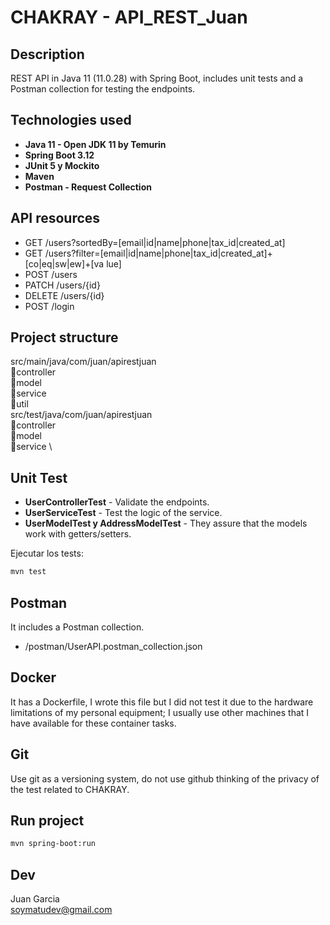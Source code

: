 
# CHAKRAY - API_REST_Juan

## Description
REST API in Java 11 (11.0.28) with Spring Boot, includes unit tests and a Postman collection for testing the endpoints.

## Technologies used
- **Java 11 - Open JDK 11 by Temurin**
- **Spring Boot 3.12**
- **JUnit 5 y Mockito**
- **Maven**
- **Postman - Request Collection**

## API resources
- GET /users?sortedBy=[email|id|name|phone|tax_id|created_at]
- GET
  /users?filter=[email|id|name|phone|tax_id|created_at]+[co|eq|sw|ew]+[va
  lue]
- POST /users
- PATCH /users/{id}
- DELETE /users/{id}
- POST /login

## Project structure
src/main/java/com/juan/apirestjuan \
📂controller \
📂model \
📂service \
📂util \
src/test/java/com/juan/apirestjuan \
📂controller \
📂model \
📂service \

## Unit Test

- **UserControllerTest** - Validate the endpoints.
- **UserServiceTest** - Test the logic of the service.
- **UserModelTest y AddressModelTest** - They assure that the models work with getters/setters.

Ejecutar los tests:
```bash
mvn test
```
## Postman
It includes a Postman collection.
- /postman/UserAPI.postman_collection.json

## Docker
It has a Dockerfile, I wrote this file but I did not test it due to the hardware limitations of my personal equipment; I usually use other machines that I have available for these container tasks.

## Git
Use git as a versioning system, do not use github thinking of the privacy of the test related to CHAKRAY.

## Run project
```bash
mvn spring-boot:run
```

## Dev
Juan Garcia \
soymatudev@gmail.com